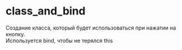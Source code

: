 # class_and_bind
Создание класса, который будет использоваться при нажатии на кнопку. <br>
Используется bind, чтобы не терялся this
